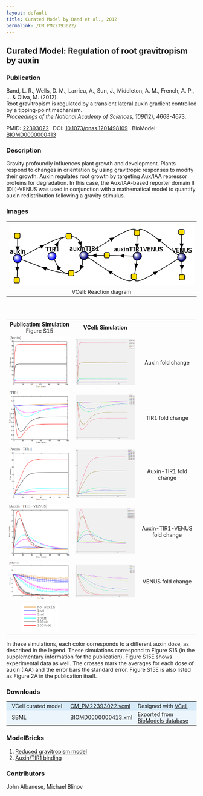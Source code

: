 ```yaml
---
layout: default
title: Curated Model by Band et al., 2012
permalink: /CM_PM22393022/
---
```

## Curated Model: Regulation of root gravitropism by auxin

### Publication 

Band, L. R., Wells, D. M., Larrieu, A., Sun, J., Middleton, A. M., French, A. P., ... & Oliva, M. (2012). <br />
Root gravitropism is regulated by a transient lateral auxin gradient controlled by a tipping-point mechanism. <br />
<i>Proceedings of the National Academy of Sciences, 109</i>(12), 4668-4673.

 PMID: <a href="https://www.ncbi.nlm.nih.gov/pubmed/?term=22393022">22393022</a>&ensp; 
 DOI: <a href="https://doi.org/10.1073/pnas.1201498109">10.1073/pnas.1201498109</a>&ensp;
 BioModel: <a href="https://www.ebi.ac.uk/biomodels/BIOMD0000000413">BIOMD0000000413</a><br />

### Description

Gravity profoundly influences plant growth and development. Plants respond to changes in orientation by using gravitropic responses to modify their growth. Auxin regulates root growth by targeting Aux/IAA repressor proteins for degradation. In this case, the Aux/IAA-based reporter domain II (DII)-VENUS was used in conjunction with a mathematical model to quantify auxin redistribution following a gravity stimulus. 

### Images

<center><table>
 <td align="center"><a href="https://modelbricks.github.io/images/Vcellimages/CM_PM22393022.PNG"><img width="500" src="/images/Vcellimages/CM_PM22393022.PNG"/></a></td>
 <tr>
  <td align="center"> VCell: Reaction diagram</td>
 </tr>
 </table>
 
 <br /><br />
 
 <table>
 <td align="center" width="300"> <b>Publication: Simulation</b> <br /> Figure S15 </td>
 <td align="center" width="300"> <b>VCell: Simulation</b> </td>
 <tr>
  <td align="center" width="300"><a href="https://modelbricks.github.io/images/publications/CM_PM22393022_FigS15A.PNG"><img width="250" src="/images/publications/CM_PM22393022_FigS15A.PNG"/></a></td>
    <td align="center" width="300"><a href="https://modelbricks.github.io/images/Vcellimages/CM_PM22393022_VCellSimA.PNG"><img width="250" src="/images/Vcellimages/CM_PM22393022_VCellSimA.PNG"/></a></td>
  <td align="center" width="300" style="vertical-align:middle">Auxin fold change</td>
</tr>
 <tr>
   <td align="center" width="300"><a href="https://modelbricks.github.io/images/publications/CM_PM22393022_FigS15B.PNG"><img width="250" src="/images/publications/CM_PM22393022_FigS15B.PNG"/></a></td>
    <td align="center" width="300"><a href="https://modelbricks.github.io/images/Vcellimages/CM_PM22393022_VCellSimB.PNG"><img width="250" src="/images/Vcellimages/CM_PM22393022_VCellSimB.PNG"/></a></td>
  <td align="center" width="300" style="vertical-align:middle">TIR1 fold change</td>
  </tr>
  <tr>
     <td align="center" width="300"><a href="https://modelbricks.github.io/images/publications/CM_PM22393022_FigS15C.PNG"><img width="250" src="/images/publications/CM_PM22393022_FigS15C.PNG"/></a></td>
    <td align="center" width="300"><a href="https://modelbricks.github.io/images/Vcellimages/CM_PM22393022_VCellSimC.PNG"><img width="250" src="/images/Vcellimages/CM_PM22393022_VCellSimC.PNG"/></a></td>
  <td align="center" width="300" style="vertical-align:middle">Auxin-TIR1 fold change</td>
  </tr>
  <tr>
     <td align="center" width="300"><a href="https://modelbricks.github.io/images/publications/CM_PM22393022_FigS15D.PNG"><img width="250" src="/images/publications/CM_PM22393022_FigS15D.PNG"/></a></td>
    <td align="center" width="300"><a href="https://modelbricks.github.io/images/Vcellimages/CM_PM22393022_VCellSimD.PNG"><img width="250" src="/images/Vcellimages/CM_PM22393022_VCellSimD.PNG"/></a></td>
  <td align="center" width="300" style="vertical-align:middle">Auxin-TIR1-VENUS fold change</td>
  </tr>
  <tr>
     <td align="center" width="300"><a href="https://modelbricks.github.io/images/publications/CM_PM22393022_FigS15E.PNG"><img width="250" src="/images/publications/CM_PM22393022_FigS15E.PNG"/></a></td>
    <td align="center" width="300"><a href="https://modelbricks.github.io/images/Vcellimages/CM_PM22393022_VCellSimE.PNG"><img width="250" src="/images/Vcellimages/CM_PM22393022_VCellSimE.PNG"/></a></td>
  <td align="center" width="300" style="vertical-align:middle">VENUS fold change</td>
  </tr>
  <tr>
     <td align="center"><a href="https://modelbricks.github.io/images/publications/CM_PM22393022_FigS15Legend.PNG"><img width="100" src="/images/publications/CM_PM22393022_FigS15Legend.PNG"/></a></td>
  </tr>
 </table>
 </center>


In these simulations, each color corresponds to a different auxin dose, as described in the legend. These simulations correspond to Figure S15 (in the supplementary information for the publication). Figure S15E shows experimental data as well. The crosses mark the averages for each dose of auxin (IAA) and the error bars the standard error. Figure S15E is also listed as Figure 2A in the publication itself. 
 
### Downloads
<center>
 <table>
  <td width="33%" bgcolor="#D6EAF8">&nbsp; VCell curated model </td>
  <td width="33%" bgcolor="#D6EAF8"><a href="/modelbricks/VCML_SBMLfiles/CM_PM22393022.vcml">CM_PM22393022.vcml</a></td>
  <td width="33%" bgcolor="#D6EAF8"> Designed with <a href="http://vcell.org"> VCell</a></td>
  <tr>
   <td bgcolor="#EBF5FB">&nbsp; SBML </td>
   <td bgcolor="#EBF5FB"><a href="/modelbricks/VCML_SBMLfiles/BIOMD0000000413.xml" download>BIOMD0000000413.xml</a></td>
   <td bgcolor="#EBF5FB"> Exported from <a href="https://www.ebi.ac.uk/biomodels/BIOMD0000000413">BioModels database</a></td>
  </tr>
 </table>
</center>

### ModelBricks

<ol>
 <li> <a href="http://modelbricks.org/CM_PM22393022_MB1/">Reduced gravitropism model</a> </li>
 <li> <a href="http://modelbricks.org/CM_PM22393022_MB2/">Auxin/TIR1 binding</a> </li>
</ol>

### Contributors
John Albanese, Michael Blinov

